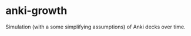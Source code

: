 anki-growth
===========

Simulation (with a some simplifying assumptions) of Anki decks over time. 
